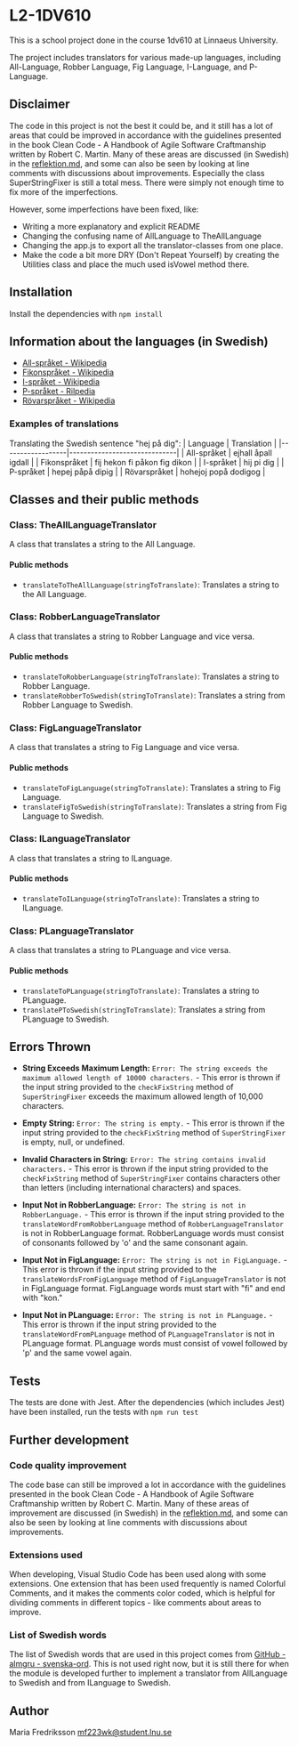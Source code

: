# L2-1DV610

This is a school project done in the course 1dv610 at Linnaeus University.

The project includes translators for various made-up languages, including All-Language, Robber Language, Fig Language, I-Language, and P-Language.

## Disclaimer
The code in this project is not the best it could be, and it still has a lot of areas that could be improved in accordance with the guidelines presented in the book Clean Code - A Handbook of Agile Software Craftmanship written by Robert C. Martin. Many of these areas are discussed (in Swedish) in the [reflektion.md](./reflektion.md), and some can also be seen by looking at line comments with discussions about improvements. Especially the class SuperStringFixer is still a total mess. There were simply not enough time to fix more of the imperfections.

However, some imperfections have been fixed, like:
* Writing a more explanatory and explicit README
* Changing the confusing name of AllLanguage to TheAllLanguage
* Changing the app.js to export all the translator-classes from one place.
* Make the code a bit more DRY (Don't Repeat Yourself) by creating the Utilities class and place the much used isVowel method there.

## Installation
Install the dependencies with `npm install`

## Information about the languages (in Swedish)
- [All-språket - Wikipedia](https://sv.wikipedia.org/wiki/Allspr%C3%A5ket)
- [Fikonspråket - Wikipedia](https://sv.wikipedia.org/wiki/Fikonspr%C3%A5ket)
- [I-språket - Wikipedia](https://sv.wikipedia.org/wiki/I-spr%C3%A5ket)
- [P-språket - Rilpedia](https://sv.rilpedia.org/wiki/P-spr%C3%A5ket)
- [Rövarspråket - Wikipedia](https://sv.wikipedia.org/wiki/R%C3%B6varspr%C3%A5ket)

### Examples of translations

Translating the Swedish sentence "hej på dig":
| Language         | Translation                  |
|------------------|------------------------------|
| All-språket      | ejhall åpall igdall         |
| Fikonspråket     | fij hekon fi påkon fig dikon |
| I-språket        | hij pi dig                   |
| P-språket        | hepej påpå dipig            |
| Rövarspråket     | hohejoj popå dodigog         |


## Classes and their public methods

### Class: TheAllLanguageTranslator
A class that translates a string to the All Language.

#### Public methods
* `translateToTheAllLanguage(stringToTranslate)`: Translates a string to the All Language.

### Class: RobberLanguageTranslator
A class that translates a string to Robber Language and vice versa.

#### Public methods
* `translateToRobberLanguage(stringToTranslate)`: Translates a string to Robber Language.
* `translateRobberToSwedish(stringToTranslate)`: Translates a string from Robber Language to Swedish.

### Class: FigLanguageTranslator
A class that translates a string to Fig Language and vice versa.

#### Public methods
* `translateToFigLanguage(stringToTranslate)`: Translates a string to Fig Language.
* `translateFigToSwedish(stringToTranslate)`: Translates a string from Fig Language to Swedish.

### Class: ILanguageTranslator
A class that translates a string to ILanguage.

#### Public methods
* `translateToILanguage(stringToTranslate)`: Translates a string to ILanguage.

### Class: PLanguageTranslator
A class that translates a string to PLanguage and vice versa.

#### Public methods
* `translateToPLanguage(stringToTranslate)`: Translates a string to PLanguage.
* `translatePToSwedish(stringToTranslate)`: Translates a string from PLanguage to Swedish.

## Errors Thrown

- **String Exceeds Maximum Length:** `Error: The string exceeds the maximum allowed length of 10000 characters.` - This error is thrown if the input string provided to the `checkFixString` method of `SuperStringFixer` exceeds the maximum allowed length of 10,000 characters.

- **Empty String:** `Error: The string is empty.` - This error is thrown if the input string provided to the `checkFixString` method of `SuperStringFixer` is empty, null, or undefined.

- **Invalid Characters in String:** `Error: The string contains invalid characters.` - This error is thrown if the input string provided to the `checkFixString` method of `SuperStringFixer` contains characters other than letters (including international characters) and spaces.

- **Input Not in RobberLanguage:** `Error: The string is not in RobberLanguage.` - This error is thrown if the input string provided to the `translateWordFromRobberLanguage` method of `RobberLanguageTranslator` is not in RobberLanguage format. RobberLanguage words must consist of consonants followed by 'o' and the same consonant again.

- **Input Not in FigLanguage:** `Error: The string is not in FigLanguage.` - This error is thrown if the input string provided to the `translateWordsFromFigLanguage` method of `FigLanguageTranslator` is not in FigLanguage format. FigLanguage words must start with "fi" and end with "kon."

- **Input Not in PLanguage:** `Error: The string is not in PLanguage.` - This error is thrown if the input string provided to the `translateWordFromPLanguage` method of `PLanguageTranslator` is not in PLanguage format. PLanguage words must consist of vowel followed by 'p' and the same vowel again.


## Tests
The tests are done with Jest. After the dependencies (which includes Jest) have been installed, run the tests with `npm run test`

## Further development

### Code quality improvement
The code base can still be improved a lot in accordance with the guidelines presented in the book Clean Code - A Handbook of Agile Software Craftmanship written by Robert C. Martin. Many of these areas of improvement are discussed (in Swedish) in the [reflektion.md](./reflektion.md), and some can also be seen by looking at line comments with discussions about improvements.

### Extensions used
When developing, Visual Studio Code has been used along with some extensions. One extension that has been used frequently is named Colorful Comments, and it makes the comments color coded, which is helpful for dividing comments in different topics - like comments about areas to improve.

### List of Swedish words
The list of Swedish words that are used in this project comes from [GitHub - almgru - svenska-ord](https://github.com/almgru/svenska-ord.txt). This is not used right now, but it is still there for when the module is developed further to implement a translator from AllLanguage to Swedish and from ILanguage to Swedish.

## Author 
Maria Fredriksson <mf223wk@student.lnu.se>